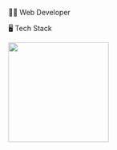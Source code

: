 👩‍💻 Web Developer

:desktop_computer: Tech Stack 

<p>
  <a href="https://skillicons.dev">
    <img src="https://skillicons.dev/icons?i=nextjs,react,tailwind,ts,prisma,php,git" width='200'/>
  </a>
</p>





<!--
**yuyalwinoo/yuyalwinoo** is a ✨ _special_ ✨ repository because its `README.md` (this file) appears on your GitHub profile.

Here are some ideas to get you started:

- 🔭 I’m currently working on ...
- 🌱 I’m currently learning ...
- 👯 I’m looking to collaborate on ...
- 🤔 I’m looking for help with ...
- 💬 Ask me about ...
- 📫 How to reach me: ...
- 😄 Pronouns: ...
- ⚡ Fun fact: ...
-->
